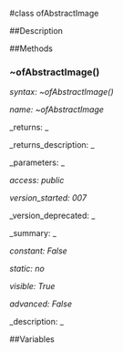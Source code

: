 #class ofAbstractImage


##Description





##Methods



### ~ofAbstractImage()

_syntax: ~ofAbstractImage()_

_name: ~ofAbstractImage_

_returns: _

_returns_description: _

_parameters: _

_access: public_

_version_started: 007_

_version_deprecated: _

_summary: _

_constant: False_

_static: no_

_visible: True_

_advanced: False_



_description: _







##Variables



